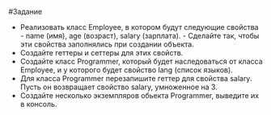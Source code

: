 #Задание

- Реализовать класс Employee, в котором будут следующие свойства - name (имя), age (возраст), salary (зарплата). - Сделайте так, чтобы эти свойства заполнялись при создании объекта.
- Создайте геттеры и сеттеры для этих свойств.
- Создайте класс Programmer, который будет наследоваться от класса Employee, и у которого будет свойство lang (список языков).
- Для класса Programmer перезапишите геттер для свойства salary. Пусть он возвращает свойство salary, умноженное на 3.
- Создайте несколько экземпляров обьекта Programmer, выведите их в консоль.
